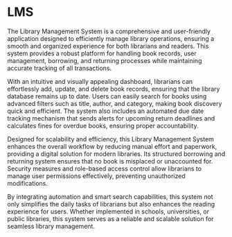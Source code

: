# LMS
The Library Management System is a comprehensive and user-friendly application designed to efficiently manage library operations, ensuring a smooth and organized experience for both librarians and readers. This system provides a robust platform for handling book records, user management, borrowing, and returning processes while maintaining accurate tracking of all transactions.

With an intuitive and visually appealing dashboard, librarians can effortlessly add, update, and delete book records, ensuring that the library database remains up to date. Users can easily search for books using advanced filters such as title, author, and category, making book discovery quick and efficient. The system also includes an automated due date tracking mechanism that sends alerts for upcoming return deadlines and calculates fines for overdue books, ensuring proper accountability.

Designed for scalability and efficiency, this Library Management System enhances the overall workflow by reducing manual effort and paperwork, providing a digital solution for modern libraries. Its structured borrowing and returning system ensures that no book is misplaced or unaccounted for. Security measures and role-based access control allow librarians to manage user permissions effectively, preventing unauthorized modifications.

By integrating automation and smart search capabilities, this system not only simplifies the daily tasks of librarians but also enhances the reading experience for users. Whether implemented in schools, universities, or public libraries, this system serves as a reliable and scalable solution for seamless library management.
